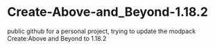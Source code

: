 # Create-Above-and_Beyond-1.18.2
public github for a personal project, trying to update the modpack Create:Above and Beyond to 1.18.2
